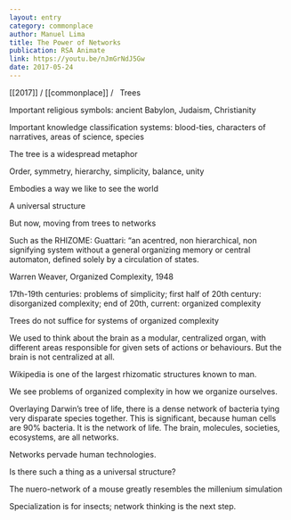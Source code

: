 ```yaml
---
layout: entry
category: commonplace
author: Manuel Lima
title: The Power of Networks
publication: RSA Animate
link: https://youtu.be/nJmGrNdJ5Gw
date: 2017-05-24
---
```


[[2017]] / [[commonplace]] / 
 
Trees

Important religious symbols: ancient Babylon, Judaism, Christianity

Important knowledge classification systems: blood-ties, characters of narratives, areas of science, species

The tree is a widespread metaphor

Order, symmetry, hierarchy, simplicity, balance, unity

Embodies a way we like to see the world

A universal structure


But now, moving from trees to networks

Such as the RHIZOME: Guattari: “an acentred, non hierarchical, non signifying system without a general organizing memory or central automaton, defined solely by a circulation of states.


Warren Weaver, Organized Complexity, 1948

17th-19th centuries: problems of simplicity; first half of 20th century: disorganized complexity; end of 20th, current: organized complexity


Trees do not suffice for systems of organized complexity



We used to think about the brain as a modular, centralized organ, with different areas responsible for given sets of actions or behaviours. But the brain is not centralized at all. 


Wikipedia is one of the largest rhizomatic structures known to man.


We see problems of organized complexity in how we organize ourselves.


Overlaying Darwin’s tree of life, there is a dense network of bacteria tying very disparate species together. This is significant, because human cells are 90% bacteria. It is the network of life. The brain, molecules, societies, ecosystems, are all networks.

Networks pervade human technologies.


Is there such a thing as a universal structure?


The nuero-network of a mouse greatly resembles the millenium simulation



Specialization is for insects; network thinking is the next step.
